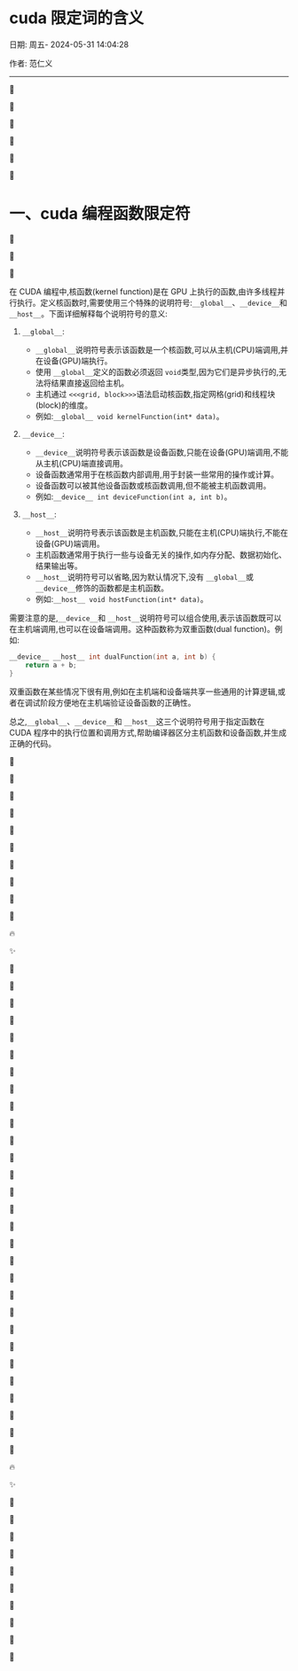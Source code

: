 # cuda 限定词的含义

日期: 周五- 2024-05-31 14:04:28

作者: 范仁义

---

🍎

🍓

🍊

🍒

🍌

🍑

# 一、cuda 编程函数限定符

🍍

🍉

🍇

在 CUDA 编程中,核函数(kernel function)是在 GPU 上执行的函数,由许多线程并行执行。定义核函数时,需要使用三个特殊的说明符号:`__global__`、`__device__`和 `__host__`。下面详细解释每个说明符号的意义:

1. `__global__`:

   - `__global__`说明符号表示该函数是一个核函数,可以从主机(CPU)端调用,并在设备(GPU)端执行。
   - 使用 `__global__`定义的函数必须返回 `void`类型,因为它们是异步执行的,无法将结果直接返回给主机。
   - 主机通过 `<<<grid, block>>>`语法启动核函数,指定网格(grid)和线程块(block)的维度。
   - 例如:`__global__ void kernelFunction(int* data)`。

2. `__device__`:

   - `__device__`说明符号表示该函数是设备函数,只能在设备(GPU)端调用,不能从主机(CPU)端直接调用。
   - 设备函数通常用于在核函数内部调用,用于封装一些常用的操作或计算。
   - 设备函数可以被其他设备函数或核函数调用,但不能被主机函数调用。
   - 例如:`__device__ int deviceFunction(int a, int b)`。

3. `__host__`:

   - `__host__`说明符号表示该函数是主机函数,只能在主机(CPU)端执行,不能在设备(GPU)端调用。
   - 主机函数通常用于执行一些与设备无关的操作,如内存分配、数据初始化、结果输出等。
   - `__host__`说明符号可以省略,因为默认情况下,没有 `__global__`或 `__device__`修饰的函数都是主机函数。
   - 例如:`__host__ void hostFunction(int* data)`。

需要注意的是,`__device__`和 `__host__`说明符号可以组合使用,表示该函数既可以在主机端调用,也可以在设备端调用。这种函数称为双重函数(dual function)。例如:

```cpp
__device__ __host__ int dualFunction(int a, int b) {
    return a + b;
}
```

双重函数在某些情况下很有用,例如在主机端和设备端共享一些通用的计算逻辑,或者在调试阶段方便地在主机端验证设备函数的正确性。

总之,`__global__`、`__device__`和 `__host__`这三个说明符号用于指定函数在 CUDA 程序中的执行位置和调用方式,帮助编译器区分主机函数和设备函数,并生成正确的代码。

🍋

🍅

🍐

📖

🍧

🍓

📒

🔧

🌱

🌺

🔥

✨

🍹

🧊

🍄

🌷

💮

🌸

🍁

🌳

🌲

🌴

🍎

🍓

🍊

🍒

🍌

🍑

🍍

🍉

🍇

🍋

🍅

🍐

📖

🍧

🍓

📒

🔧

🌱

🌺

🔥

✨

🍹

🧊

🍄

🌷

💮

🌸

🍁

🌳

🌲

🌴

